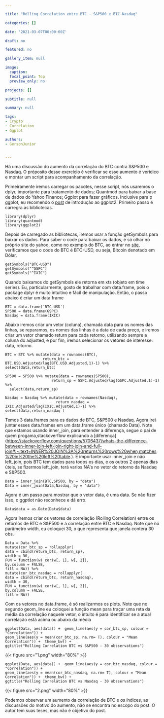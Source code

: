 ```yaml
---

title: "Rolling Correlation entre BTC - S&P500 e BTC-Nasdaq"

categories: []

date: '2021-03-07T00:00:00Z' 

draft: no

featured: no

gallery_item: null

image:
  caption: 
  focal_point: Top
  preview_only: no

projects: []

subtitle: null

summary: null

tags: 
- Crypto
- Correlation
- Ggplot

authors:
- GersonJunior


---
```

Há uma discussão do aumento da correlação do BTC contra S&P500 e Nasdaq. O próposito desse exercício é verificar se esse aumento é verídico e montar um script para acompanhamento da correlação.

Primeiramente iremos carregar os pacotes, nesse script, nós usaremos o dplyr, importante para tratamento de dados; Quantmod para baixar a base de dados do Yahoo Finance; Ggplot para fazer gráficos. Inclusive para o ggplot, eu recomendo o [post](https://opencodecom.net/post/2021-08-22-introducao-ao-ggplot2/) de introdução ao ggplot2. 
Primeiro passo é carregra as bibliotecas.
 
    library(dplyr)
    library(quantmod)
    library(ggplot2)

Depois de carregado as bibliotecas, iremos usar a função getSymbols para baixar os dados. Para saber o code para baixar os dados, é só olhar no próprio site do yahoo, como no exemplo do BTC, ao entrar no [site](https://finance.yahoo.com/quote/BTC-USD?p=BTC-USD&.tsrc=fin-srch), verificamos que o code do BTC é BTC-USD, ou seja, Bitcoin denotado em Dólar.

    getSymbols("BTC-USD")
    getSymbols("^GSPC")
    getSymbols("^IXIC")

Quando baixamos do getSymbols ele retorna em xts (objeto em time series). Eu, particularmente, gosto de trabalhar com data.frame, pois o package dplyr é muito intuitivo e fácil de manipulação.
Então, o passo abaixo é criar um data.frame

    BTC = data.frame(`BTC-USD`)
    SP500 = data.frame(GSPC)
    Nasdaq = data.frame(IXIC)

Abaixo iremos criar um vetor (coluna), chamada data para os nomes das linhas, se reparamos, os nomes das linhas é a data de cada preço, e iremos criar um vetor chamado return para cada retorno, utilizando sempre a coluna do adjusted, e por fim, iremos selecionar os vetores de interesse: data, retorno.
  
    BTC = BTC %>% mutate(data = rownames(BTC),
                     return_btc = BTC.USD.Adjusted/lag(BTC.USD.Adjusted,1)-1) %>%
    select(data,return_btc)

    SP500 = SP500 %>% mutate(data = rownames(SP500),
                         return_sp = GSPC.Adjusted/lag(GSPC.Adjusted,1)-1) %>%
      select(data,return_sp)

    Nasdaq = Nasdaq %>% mutate(data = rownames(Nasdaq),
                           return_nasdaq = IXIC.Adjusted/lag(IXIC.Adjusted,1)-1) %>%
    select(data,return_nasdaq )

Temos 3 data.frames para os dados de BTC, S&P500  e Nasdaq. Agora irei juntar esses data.frames em um data.frame único (chamado Data). Note que estamos usando inner_join, para entender a diferença, segue o pai de quem progama,stackoverflow explicando a [diferença] (https://stackoverflow.com/questions/5706437/whats-the-difference-between-inner-join-left-join-right-join-and-full-join#:~:text=INNER%20JOIN%3A%20returns%20rows%20when,matches%20in%20the%20left%20table.). É importante usar inner_join e não left_join, pois BTC tem dados para todos os dias, e os outros 2 apenas dias úteis, se fizermos left_join, terá varios NA's no vetor do retorno da Nasdaq e S&P500.

    Data = inner_join(BTC,SP500, by = "data")
    Data = inner_join(Data,Nasdaq, by = "data")

Agora é um passo para mostrar que o vetor data, é uma data. Se não fizer isso, o ggptlot não reconhece e dá erro.

    Data$data = as.Date(Data$data)

Agora iremos criar os vetores de correlação (Rolling Correlation) entre os retornos de BTC e S&P500 e a correlação entre BTC e Nasdaq. Note que no parâmetro width, eu coloquei 30, o que representa que janela conterá 30 obs.

    Data = Data %>%
    mutate(cor_btc_sp = rollapplyr(
    data = cbind(return_btc, return_sp),
    width = 30,
    FUN = function(w) cor(w[, 1], w[, 2]),
    by.column = FALSE,
    fill = NA)) %>%
    mutate(cor_btc_nasdaq = rollapplyr(
    data = cbind(return_btc, return_nasdaq),
    width = 30,
    FUN = function(w) cor(w[, 1], w[, 2]),
    by.column = FALSE,
    fill = NA))
  
Com os vetores no data.frame, é só realizarmos os plots. Note que no segundo geom_line eu coloquei a função mean para traçar uma reta da média da correlação naquele vetor, o intuito é para identificar se a atual correlação está acima ou abaixo da média  

    ggplot(Data, aes(data)) +  geom_line(aes(y = cor_btc_sp, colour = "Correlation")) +
    geom_line(aes(y = mean(cor_btc_sp, na.rm= T), colour = "Mean Correlation")) +  theme_bw() + 
    ggtitle("Rolling Correlation BTC vs S&P500 - 30 obsservations")

{{< figure src="1.png" width="80%" >}}

    ggplot(Data, aes(data)) +  geom_line(aes(y = cor_btc_nasdaq, colour = "Correlation")) +
    geom_line(aes(y = mean(cor_btc_nasdaq, na.rm= T), colour = "Mean Correlation")) +  theme_bw() + 
    ggtitle("Rolling Correlation BTC vs Nasdaq - 30 obsservations")

{{< figure src="2.png" width="80%" >}}

Podemos observar um aumento da correlação de BTC e os índices, as discussões do motivo do aumento, não se encontra no escopo do post. O autor tem suas teses, mas não é objetivo do post.







